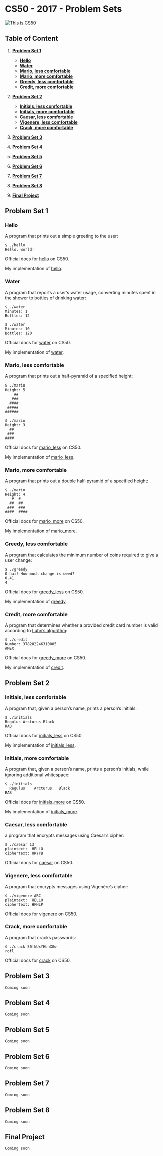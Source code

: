 # CS50 -  2017 - Problem Sets

[![](http://i.imgur.com/DN8KfOe.jpg "This is CS50")](https://cs50.harvard.edu)

## Table of Content
1. **[Problem Set 1](#problem-set-1)**
    * **[Hello](#hello)**
    * **[Water](#water)**
    * **[Mario, less comfortable](#mario-less-comfortable)**
    * **[Mario, more comfortable](#mario-more-comfortable)**
    * **[Greedy, less comfortable](#greedy-less-comfortable)**
    * **[Credit, more comfortable](#greedy-more-comfortable)**

2. **[Problem Set 2](#problem-set-2)**
    * **[Initials, less comfortable](#initials-less-comfortable)**
    * **[Initials, more comfortable](#initials-more-comfortable)**
    * **[Caesar, less comfortable](#caesar-less-comfortable)**
    * **[Vigenere, less comfortable](#vigenere-less-comfortable)**
    * **[Crack, more comfortable](#crack-more-comfortable)**

3. **[Problem Set 3](#problem-set-3)**

4. **[Problem Set 4](#problem-set-4)**

5. **[Problem Set 5](#problem-set-5)**

6. **[Problem Set 6](#problem-set-6)**

7. **[Problem Set 7](#problem-set-7)**

8. **[Problem Set 8](#problem-set-8)**

9. **[Final Project](#final-project)**

## Problem Set 1

### Hello

A program that prints out a simple greeting to the user:

```
$ ./hello
Hello, world!
```

Official docs for [hello](http://docs.cs50.net/problems/hello/hello.html) on CS50.

My implementation of [hello](PSET1/hello.c).


###  Water

A program that reports a user’s water usage, converting minutes spent in the shower to bottles of drinking water:

```
$ ./water
Minutes: 1
Bottles: 12
```
```
$ ./water
Minutes: 10
Bottles: 120
```

Official docs for [water](http://docs.cs50.net/problems/water/water.html) on CS50.

My implementation of [water](PSET1/water.c).

###  Mario, less comfortable

A program that prints out a half-pyramid of a specified height:

```
$ ./mario
Height: 5
    ##
   ###
  ####
 #####
######
```

```
$ ./mario
Height: 3
  ##
 ###
####
```

Official docs for [mario_less](http://docs.cs50.net/problems/mario/less/mario.html) on CS50.

My implementation of [mario_less](PSET1/mario.c).

###  Mario, more comfortable

A program that prints out a double half-pyramid of a specified height:

```
$ ./mario
Height: 4
   #  #
  ##  ##
 ###  ###
####  ####
```

Official docs for [mario_more](http://docs.cs50.net/problems/mario/more/mario.html) on CS50.


My implementation of [mario_more](PSET1/mario_more.c).

###  Greedy, less comfortable

A program that calculates the minimum number of coins required to give a user change:

```
$ ./greedy
O hai! How much change is owed?
0.41
4
```

Official docs for [greedy_less](http://docs.cs50.net/problems/greedy/greedy.html) on CS50.

My implementation of [greedy](PSET1/greedy.c).

### Credit, more comfortable

A program that determines whether a provided credit card number is valid according to [Luhn’s algorithm](https://en.wikipedia.org/wiki/Luhn_algorithm):

```
$ ./credit
Number: 378282246310005
AMEX
```

Official docs for [greedy_more](http://docs.cs50.net/problems/credit/credit.html) on CS50.

My implementation of [credit](PSET1/credit.c).


## Problem Set 2

###  Initials, less comfortable

A program that, given a person’s name, prints a person’s initials:

```
$ ./initials
Regulus Arcturus Black
RAB
```

Official docs for [initials_less](http://docs.cs50.net/problems/initials/less/initials.html) on CS50.

My implementation of [initials_less](PSET2/initials.c).

###  Initials, more comfortable

A program that, given a person’s name, prints a person’s initials, while ignoring additional whitespace:

```
$ ./initials
  Regulus    Arcturus   Black
RAB
```

Official docs for [initials_more](http://docs.cs50.net/problems/initials/more/initials.html) on CS50.

My implementation of [initials_more](PSET2/initials_more.c).

### Caesar, less comfortable

a program that encrypts messages using Caesar’s cipher:

```
$ ./caesar 13
plaintext:  HELLO
ciphertext: URYYB
```

Official docs for [caesar](http://docs.cs50.net/problems/caesar/caesar.html) on CS50.

###  Vigenere, less comfortable

A program that encrypts messages using Vigenère’s cipher:

```
$ ./vigenere ABC
plaintext:  HELLO
ciphertext: HFNLP
```

Official docs for [vigenere](http://docs.cs50.net/problems/vigenere/vigenere.html) on CS50.

###  Crack, more comfortable

A program that cracks passwords:

```
$ ./crack 50fkUxYHbnXGw
rofl
```

Official docs for [crack](http://docs.cs50.net/problems/crack/crack.html) on CS50.

## Problem Set 3
`Coming soon`

## Problem Set 4
`Coming soon`

## Problem Set 5
`Coming soon`

## Problem Set 6
`Coming soon`

## Problem Set 7
`Coming soon`

## Problem Set 8
`Coming soon`

## Final Project
`Coming soon`
